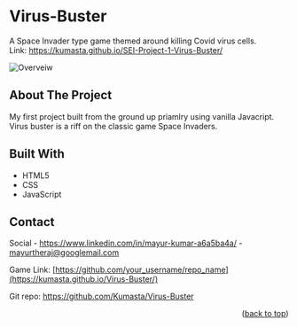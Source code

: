 # Virus-Buster
A Space Invader type game themed around killing Covid virus cells.  
Link: https://kumasta.github.io/SEI-Project-1-Virus-Buster/

![Overveiw](https://github.com/Kumasta/Images-Gifs/blob/main/Screenshot%202022-02-02%20at%2015.59.56.jpeg?raw=true)

## About The Project
My first project built from the ground up priamlry using vanilla Javacript. Virus buster is a riff on the classic game Space Invaders.  





## Built With

* HTML5
* CSS
* JavaScript



## Contact

Social - https://www.linkedin.com/in/mayur-kumar-a6a5ba4a/ - mayurtheraj@googlemail.com

Game Link: [https://github.com/your_username/repo_name](https://kumasta.github.io/Virus-Buster/)

Git repo: https://github.com/Kumasta/Virus-Buster

<p align="right">(<a href="#top">back to top</a>)</p>


